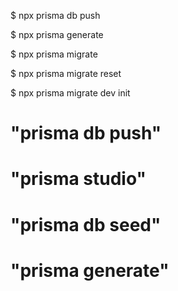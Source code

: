 $ npx prisma db push

$ npx prisma generate

$ npx prisma migrate

$ npx prisma migrate reset

$ npx prisma migrate dev init



# "prisma db push"
# "prisma studio"
# "prisma db seed"
# "prisma generate"
